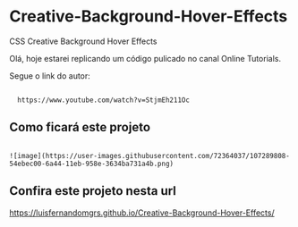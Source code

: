 <h1>Creative-Background-Hover-Effects</h1>
<p>CSS Creative Background Hover Effects</p>

<p>Olá, hoje estarei replicando um código pulicado no canal Online Tutorials.</p>
<p>Segue o link do autor:</p>
<code>
  https://www.youtube.com/watch?v=StjmEh211Oc
</code>

<h2> Como ficará este projeto</h2>

<code>
![image](https://user-images.githubusercontent.com/72364037/107289808-54ebec00-6a44-11eb-958e-3634ba731a4b.png)
</code>

<h2>Confira este projeto nesta url</h2>

https://luisfernandomgrs.github.io/Creative-Background-Hover-Effects/

